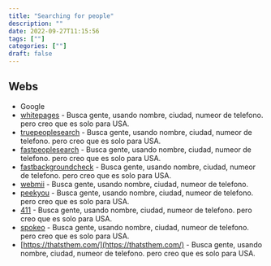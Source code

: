 ```yaml
---
title: "Searching for people"
description: "" 
date: 2022-09-27T11:15:56
tags: [""]
categories: [""]
draft: false
---
```


## Webs

* Google
* [whitepages](https://www.whitepages.com/) - Busca gente, usando nombre, ciudad, numeor de telefono. pero creo que es solo para USA.
* [truepeoplesearch](https://www.truepeoplesearch.com/) - Busca gente, usando nombre, ciudad, numeor de telefono. pero creo que es solo para USA.
* [fastpeoplesearch](https://www.fastpeoplesearch.com/) - Busca gente, usando nombre, ciudad, numeor de telefono. pero creo que es solo para USA.
* [fastbackgroundcheck](https://www.fastbackgroundcheck.com/) - Busca gente, usando nombre, ciudad, numeor de telefono. pero creo que es solo para USA.
* [webmii](https://webmii.com/) - Busca gente, usando nombre, ciudad, numeor de telefono.
* [peekyou](https://www.peekyou.com/) - Busca gente, usando nombre, ciudad, numeor de telefono. pero creo que es solo para USA.
* [411](https://www.411.com/) - Busca gente, usando nombre, ciudad, numeor de telefono. pero creo que es solo para USA.
* [spokeo](https://www.spokeo.com/) - Busca gente, usando nombre, ciudad, numeor de telefono. pero creo que es solo para USA.
* [https://thatsthem.com/](https://thatsthem.com/) - Busca gente, usando nombre, ciudad, numeor de telefono. pero creo que es solo para USA.


